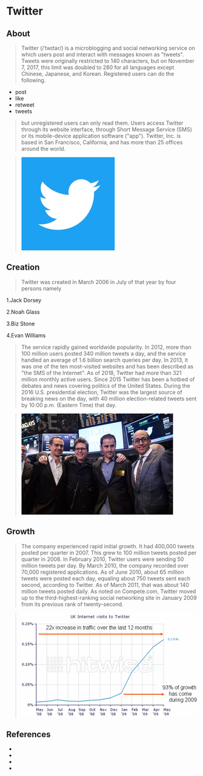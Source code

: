 # Twitter
## About
>Twitter (/ˈtwɪtər/) is a microblogging and social networking service on which users post and interact with messages known as "tweets". Tweets were originally restricted to 140 characters, but on November 7, 2017, this limit was doubled to 280 for all languages except Chinese, Japanese, and Korean. Registered users can do the following.
* post 
* like 
* retweet 
* tweets 
>but unregistered users can only read them. Users access Twitter through its website interface, through Short Message Service (SMS) or its mobile-device application software ("app"). Twitter, Inc. is based in San Francisco, California, and has more than 25 offices around the world.

>![twitter](tt.jpg)
## Creation
>Twitter was created in March 2006 in July of that year by four persons namely 

1.Jack Dorsey

2.Noah Glass

3.Biz Stone

4.Evan Williams

>The service rapidly gained worldwide popularity. In 2012, more than 100 million users posted 340 million tweets a day, and the service handled an average of 1.6 billion search queries per day. In 2013, it was one of the ten most-visited websites and has been described as "the SMS of the Internet". As of 2018, Twitter had more than 321 million monthly active users. Since 2015 Twitter has been a hotbed of debates and news covering politics of the United States. During the 2016 U.S. presidential election, Twitter was the largest source of breaking news on the day, with 40 million election-related tweets sent by 10:00 p.m. (Eastern Time) that day.

>![twitter](ttt.jpg)
## Growth
>The company experienced rapid initial growth. It had 400,000 tweets posted per quarter in 2007. This grew to 100 million tweets posted per quarter in 2008. In February 2010, Twitter users were sending 50 million tweets per day. By March 2010, the company recorded over 70,000 registered applications. As of June 2010, about 65 million tweets were posted each day, equaling about 750 tweets sent each second, according to Twitter. As of March 2011, that was about 140 million tweets posted daily. As noted on Compete.com, Twitter moved up to the third-highest-ranking social networking site in January 2009 from its previous rank of twenty-second.

>![rise](f.jpg)

## References

* [](https://en.wikipedia.org/wiki/Twitter)
* [](https://wearesocial.com/uk/blog/2009/06/twitters-rise-decline-blogs)
* [](https://www.theverge.com/2015/10/5/9457277/jack-dorsey-twitter-ceo-timeline)
* [](https://www.google.com/search?q=twitter&rlz=1C1GCEB_enUS863US863&source=lnms&tbm=isch&sa=X&ved=0ahUKEwjY487dh6HkAhUQiqwKHQ_jDZwQ_AUIEigC&biw=1366&bih=576#imgrc=dlo3Dy_bAshtRM:)

